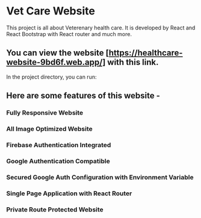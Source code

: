 # Vet Care Website

This project is all about Veterenary health care. It is developed by React and React Bootstrap with React router and much more.  

## You can view the website [https://healthcare-website-9bd6f.web.app/] with this link.

In the project directory, you can run:

## Here are some features of this website - 

### Fully Responsive Website 
### All Image Optimized Website 
### Firebase Authentication Integrated 
### Google Authentication Compatible 
### Secured Google Auth Configuration with Environment Variable 
### Single Page Application with React Router 
### Private Route Protected Website 

